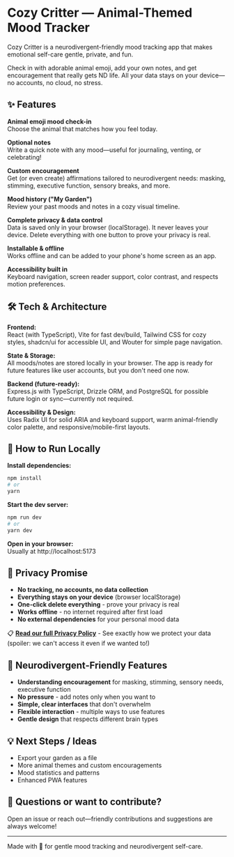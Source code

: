 # Cozy Critter — Animal-Themed Mood Tracker

Cozy Critter is a neurodivergent-friendly mood tracking app that makes emotional self-care gentle, private, and fun.

Check in with adorable animal emoji, add your own notes, and get encouragement that really gets ND life. All your data stays on your device—no accounts, no cloud, no stress.

## ✨ Features

**Animal emoji mood check-in**  
Choose the animal that matches how you feel today.

**Optional notes**  
Write a quick note with any mood—useful for journaling, venting, or celebrating!

**Custom encouragement**  
Get (or even create) affirmations tailored to neurodivergent needs: masking, stimming, executive function, sensory breaks, and more.

**Mood history ("My Garden")**  
Review your past moods and notes in a cozy visual timeline.

**Complete privacy & data control**  
Data is saved only in your browser (localStorage). It never leaves your device. Delete everything with one button to prove your privacy is real.

**Installable & offline**  
Works offline and can be added to your phone's home screen as an app.

**Accessibility built in**  
Keyboard navigation, screen reader support, color contrast, and respects motion preferences.

## 🛠️ Tech & Architecture

**Frontend:**  
React (with TypeScript), Vite for fast dev/build, Tailwind CSS for cozy styles, shadcn/ui for accessible UI, and Wouter for simple page navigation.

**State & Storage:**  
All moods/notes are stored locally in your browser. The app is ready for future features like user accounts, but you don't need one now.

**Backend (future-ready):**  
Express.js with TypeScript, Drizzle ORM, and PostgreSQL for possible future login or sync—currently not required.

**Accessibility & Design:**  
Uses Radix UI for solid ARIA and keyboard support, warm animal-friendly color palette, and responsive/mobile-first layouts.

## 🚀 How to Run Locally

**Install dependencies:**
```bash
npm install
# or
yarn
```

**Start the dev server:**
```bash
npm run dev
# or  
yarn dev
```

**Open in your browser:**  
Usually at http://localhost:5173

## 🔐 Privacy Promise

- **No tracking, no accounts, no data collection**
- **Everything stays on your device** (browser localStorage)
- **One-click delete everything** - prove your privacy is real
- **Works offline** - no internet required after first load
- **No external dependencies** for your personal mood data

📋 **[Read our full Privacy Policy](privacy-policy.md)** - See exactly how we protect your data (spoiler: we can't access it even if we wanted to!)

## 💝 Neurodivergent-Friendly Features

- **Understanding encouragement** for masking, stimming, sensory needs, executive function
- **No pressure** - add notes only when you want to
- **Simple, clear interfaces** that don't overwhelm
- **Flexible interaction** - multiple ways to use features
- **Gentle design** that respects different brain types

## 💡 Next Steps / Ideas

- Export your garden as a file
- More animal themes and custom encouragements
- Mood statistics and patterns
- Enhanced PWA features

## 💚 Questions or want to contribute?

Open an issue or reach out—friendly contributions and suggestions are always welcome!

---

Made with 💝 for gentle mood tracking and neurodivergent self-care.